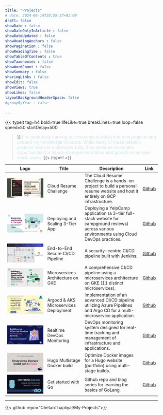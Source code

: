 ```yaml
---
title: "Projects"
# date: 2024-06-14T20:55:37+01:00
draft: false
showDate : false
showDateOnlyInArticle : false
showDateUpdated : false
showHeadingAnchors : false
showPagination : false
showReadingTime : false
showTableOfContents : true
showTaxonomies : false 
showWordCount : false
showSummary : false
sharingLinks : false
showEdit: false
showViews: true
showLikes: false
layoutBackgroundHeaderSpace: false
#groupByYear : false

---
```

<style>
.gradient-text {
    background: linear-gradient(to top, #a8edea 0%, #fed6e3 100%);
    -webkit-background-clip: text;
    -webkit-text-fill-color: transparent;
    display: inline;
}
</style>

{{< typeit
  tag=h4
  bold=true
  lifeLike=true
  breakLines=true
  loop=false
  speed=50
  startDelay=500
>}}
<span class="gradient-text">I'm continually carving out moments to delve into new projects and expand my knowledge horizons. While many of these passion projects may not materialize fully, they serve as invaluable opportunities for hands-on experimentation and growth in the real-world arena.</span>
{{< /typeit >}}

| Logo | Title | Description | Link |
|------|-------|-------------|------|
| <img class="customEntitityAlbum" style="background-color:transparent" src="img/crc.png"/> | Cloud Resume Challenge | The Cloud Resume Challenge is a hands-on project to build a personal resume website and host it entirely on GCP infrastructure.    | [Github](https://github.com/ChetanThapliyal/Cloud-resume-challenge-FE-GCP-Serverless) |
| <img class="customEntitityAlbum" style="background-color:transparent" src="img/yelcamp.png"/> | Deploying and Scaling 3-Tier App | Deploying a YelpCamp application (a 3-tier full-stack website for campground reviews) across various environments using Cloud DevOps practices.    | [Github](https://github.com/ChetanThapliyal/yelpcamp-devops-gcp-docker-gke) |
| <img class="customEntitityAlbum" style="background-color:transparent" src="img/End-to-End Secure Cloud Native CICD Pipeline.png"/> | End-to-End Secure CI/CD Pipeline | A security-centric CI/CD pipeline built with Jenkins.    |  [Github](https://github.com/ChetanThapliyal/Secure-cloudNative-CI-CD-pipeline) |
| <img class="customEntitityAlbum" style="background-color:transparent" src="img/microservices.png"/> | Microservices Architecture on GKE | A comprehensive CI/CD pipeline using a microservices architecture on GKE (11 distinct microservices). | [Github](https://github.com/ChetanThapliyal/microservices-ecommerce-cicd) |
| <img class="customEntitityAlbum" style="background-color:transparent" src="img/aks.png"/>      | Argocd & AKS Microservices Deployment |  Implementation of an advanced CI/CD pipeline utilizing Azure Pipelines and Argo CD for a multi-microservice application. | [Github](https://github.com/ChetanThapliyal/Argocd-AKS-microservices-deployment) |
| <img class="customEntitityAlbum" style="background-color:transparent" src="img/monitor.png"/>      | Realtime DevOps Monitoring  | DevOps monitoring system designed for real-time tracking and management of infrastructure and applications. |  [Github](https://github.com/ChetanThapliyal/real-time-devops-monitoring)  |
| <img class="customEntitityAlbum" style="background-color:transparent" src="img/hugo.png"/>      | Hugo Multistage Docker build  | Optimize Docker images for a Hugo website (portfolio) using multi-stage builds. |  [Github](https://github.com/ChetanThapliyal/hugo-portfolio-multistage-docker)  |
| <img class="customEntitityAlbum" style="background-color:transparent" src="img/go.png"/>      | Get started with Go     | Github repo and blog series for learning the basics of GoLang. | [Github](https://github.com/ChetanThapliyal/get-started-with-Go) |


---

{{< github repo="ChetanThapliyal/My-Projects">}}